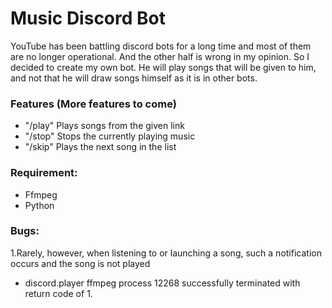 # Music Discord Bot
YouTube has been battling discord bots for a long time and most of them are no longer operational. And the other half is wrong in my opinion.
So I decided to create my own bot. He will play songs that will be given to him, and not that he will draw songs himself as it is in other bots.

### Features (More features to come)
- "/play" Plays songs from the given link
- "/stop" Stops the currently playing music
- "/skip" Plays the next song in the list

### Requirement:
- Ffmpeg
- Python

### Bugs:
1.Rarely, however, when listening to or launching a song, such a notification occurs and the song is not played
- discord.player ffmpeg process 12268 successfully terminated with return code of 1.
